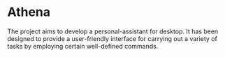 # Athena
The project aims to develop a personal-assistant for desktop. It has been designed to provide a user-friendly interface for carrying out a variety of tasks by employing certain well-defined commands.
